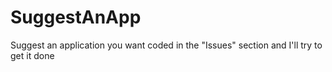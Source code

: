 # SuggestAnApp
Suggest an application you want coded in the "Issues" section and I'll try to get it done

